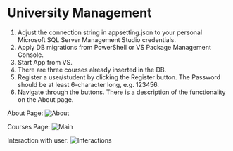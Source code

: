 # University Management

1. Adjust the connection string in appsetting.json to your personal Microsoft SQL Server Management Studio credentials.
2. Apply DB migrations from PowerShell or VS Package Management Console.
3. Start App from VS.
4. There are three courses already inserted in the DB.
5. Register a user/student by clicking the Register button. The Password should be at least 6-character long, e.g. 123456.
6. Navigate through the buttons. There is a description of the functionality on the About page.

About Page:
![About](https://user-images.githubusercontent.com/16295084/215743798-9774b95c-e02d-4838-ba96-7c04026d47a5.png)

Courses Page:
![Main](https://user-images.githubusercontent.com/16295084/215743518-4ee11427-8142-461c-9c1d-dd7853cf6e6e.png)

Interaction with user:
![Interactions](https://user-images.githubusercontent.com/16295084/215743684-e2687c49-8036-4fe4-8eae-91f4e5d507d0.png)
